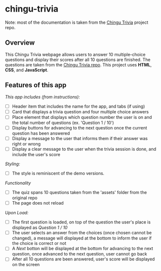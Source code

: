 # chingu-trivia

Note: most of the documentation is taken from the [Chingu Trivia](https://github.com/chingu-voyages/soloproject-tier1-chingu-trivia) project repo.

## Overview 

This Chingu Trivia webpage allows users to answer 10 multiple-choice questions and display their scores after all 10 questions are finished. The questions are taken from the [Chingu Trivia repo](https://github.com/chingu-voyages/soloproject-tier1-chingu-trivia). This project uses **HTML**, **CSS**, and **JavaScript**.

## Features of this app

*This app includes (from instructions):*

- [ ] Header item that includes the name for the app, and tabs (if using)
- [ ] Card that displays a trivia question and four multiple choice answers
- [ ] Place element that displays which question number the user is on and the total number of questions (ex. 'Question 1 / 10')
- [ ] Display buttons for advancing to the next question once the current question has been answered
- [ ] Display a message to the user that informs them if their answer was right or wrong
- [ ] Display a clear message to the user when the trivia session is done, and include the user's score

*Styling:*

- [ ] The style is reminiscent of the demo versions.

*Functionality*

- [ ] The quiz spans 10 questions taken from the 'assets' folder from the original repo
- [ ] The page does not reload

*Upon Load:*

- [ ] The first question is loaded, on top of the question the user's place is displayed as *Question 1 / 10*
- [ ] The user selects an answer from the choices (once chosen cannot be changed), a message will displayed at the bottom to inform the user if the choice is correct or not
- [ ] A *Next* botton will be displayed at the bottom for advancing to the next question, once advanced to the next question, user cannot go back
- [ ] After all 10 questions are been answered, user's score will be displayed on the screen
